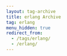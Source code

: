 ```yaml
---
layout: tag-archive
title: erlang Archive
tag: erlang
menu_hidden: true
redirect_from:
  - /tags/erlang/
  - /erlang/
---
```

